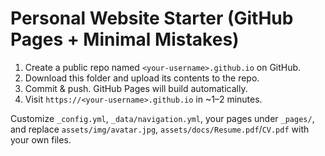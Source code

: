 # Personal Website Starter (GitHub Pages + Minimal Mistakes)

1. Create a public repo named `<your-username>.github.io` on GitHub.
2. Download this folder and upload its contents to the repo.
3. Commit & push. GitHub Pages will build automatically.
4. Visit `https://<your-username>.github.io` in ~1–2 minutes.

Customize `_config.yml`, `_data/navigation.yml`, your pages under `_pages/`, and replace `assets/img/avatar.jpg`, `assets/docs/Resume.pdf`/`CV.pdf` with your own files.
